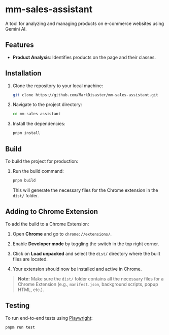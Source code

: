 # mm-sales-assistant

A tool for analyzing and managing products on e-commerce websites using Gemini AI.

## Features

- **Product Analysis**: Identifies products on the page and their classes.

## Installation

1. Clone the repository to your local machine:

    ```bash
    git clone https://github.com/MarkDisaster/mm-sales-assistant.git
    ```

2. Navigate to the project directory:

    ```bash
    cd mm-sales-assistant
    ```

3. Install the dependencies:

    ```bash
    pnpm install
    ```

## Build

To build the project for production:

1. Run the build command:

    ```bash
    pnpm build
    ```

   This will generate the necessary files for the Chrome extension in the `dist/` folder.

## Adding to Chrome Extension

To add the build to a Chrome Extension:

1. Open **Chrome** and go to `chrome://extensions/`.

2. Enable **Developer mode** by toggling the switch in the top right corner.

3. Click on **Load unpacked** and select the `dist/` directory where the built files are located.

4. Your extension should now be installed and active in Chrome.

> **Note:** Make sure the `dist/` folder contains all the necessary files for a Chrome Extension (e.g., `manifest.json`, background scripts, popup HTML, etc.).

## Testing

To run end-to-end tests using [Playwright](https://playwright.dev):

```bash
pnpm run test
```